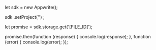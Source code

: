 let sdk = new Appwrite();

sdk
    .setProject('')
;

let promise = sdk.storage.get('[FILE_ID]');

promise.then(function (response) {
    console.log(response);
}, function (error) {
    console.log(error);
});